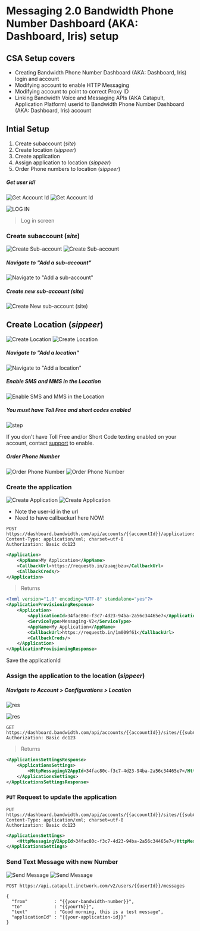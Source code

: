 # Messaging 2.0 Bandwidth Phone Number Dashboard (AKA: Dashboard, Iris) setup

## CSA Setup covers
* Creating Bandwidth Phone Number Dashboard (AKA: Dashboard, Iris) login and account
* Modifying account to enable HTTP Messaging
* Modifying account to point to correct Proxy ID
* Linking Bandwidth Voice and Messaging APIs (AKA Catapult, Application Platform) userid to Bandwidth Phone Number Dashboard (AKA: Dashboard, Iris) account

## Intial Setup

1. Create subaccount (_site_)
2. Create location (_sippeer_)
3. Create application
4. Assign application to location (_sippeer_)
5. Order Phone numbers to location (_sippeer_)

##### Get user id!
![Get Account Id](https://bandwidth.d.pr/CDAvSP+)
![Get Account Id](../images/messaing-2/getAccount.gif)

![LOG IN](http://bandwidth.d.pr/tIf2HX+)
> Log in screen

### Create subaccount (_site_)

![Create Sub-account](../images/messaing-2/getAccount.gif)
![Create Sub-account](http://bandwidth.d.pr/lx1lQl+)

##### Navigate to "Add a sub-account"
![Navigate to "Add a sub-account"](http://bandwidth.d.pr/KdxOZd+ "Navigate to 'Add a sub-account'")

##### Create new sub-account (_site_)
![Create New sub-account (site)](http://bandwidth.d.pr/mHUxn8+)


## Create Location (_sippeer_)

![Create Location](http://bandwidth.d.pr/vYNyB+)
![Create Location](../images/messaing-2/createLocation.gif)

##### Navigate to "Add a location"
![Navigate to "Add a location"](http://bandwidth.d.pr/8M8r3k+)

##### Enable SMS and MMS in the Location
![Enable SMS and MMS in the Location](http://bandwidth.d.pr/ORCT6s+)

##### You must have Toll Free and short codes enabled
![step](http://bandwidth.d.pr/bBt3Aj+)

If you don't have Toll Free and/or Short Code texting enabled on your account, contact [support](http://support.bandwidth.com) to enable.

##### Order Phone Number

![Order Phone Number](../images/messaing-2/orderNumber.gif)
![Order Phone Number](http://bandwidth.d.pr/KuwmRp+)


### Create the application

![Create Application](../images/messaing-2/createApplication.gif)
![Create Application](http://bandwidth.d.pr/3hWy0C+)

* Note the user-id in the url
* Need to have callbackurl here NOW!

```http
POST https://dashboard.bandwidth.com/api/accounts/{{accountId}}/applications
Content-Type: application/xml; charset=utf-8
Authorization: Basic dc123
```
```xml
<Application>
    <AppName>My Application</AppName>
    <CallbackUrl>https://requestb.in/zuaqjbzu</CallbackUrl>
    <CallbackCreds/>
</Application>
```

> Returns

```xml
<?xml version="1.0" encoding="UTF-8" standalone="yes"?>
<ApplicationProvisioningResponse>
    <Application>
        <ApplicationId>34fac80c-f3c7-4d23-94ba-2a56c34465e7</ApplicationId>
        <ServiceType>Messaging-V2</ServiceType>
        <AppName>My Application</AppName>
        <CallbackUrl>https://requestb.in/1m009f61</CallbackUrl>
        <CallbackCreds/>
    </Application>
</ApplicationProvisioningResponse>
```

Save the applicationId

### Assign the application to the location (_sippeer_)

##### Navigate to Account > Configurations > Location
![res](http://bandwidth.d.pr/dwginz+)

![res](http://bandwidth.d.pr/JRLQnS+)

```http
GET https://dashboard.bandwidth.com/api/accounts/{{accountId}}/sites/{{subAccountId}}/sippeers/{{locationId}}/products/messaging/applicationSettings
Authorization: Basic dc123
```

> Returns

```xml
<ApplicationsSettingsResponse>
    <ApplicationsSettings>
        <HttpMessagingV2AppId>34fac80c-f3c7-4d23-94ba-2a56c34465e7</HttpMessagingV2AppId>
    </ApplicationsSettings>
</ApplicationsSettingsResponse>
```

### `PUT` Request to update the application

```http
PUT https://dashboard.bandwidth.com/api/accounts/{{accountId}}/sites/{{subAccountId}}/sippeers/{{locationId}}/products/messaging/applicationSettings
Content-Type: application/xml; charset=utf-8
Authorization: Basic dc123
```
```xml
<ApplicationsSettings>
    <HttpMessagingV2AppId>34fac80c-f3c7-4d23-94ba-2a56c34465e7</HttpMessagingV2AppId>
</ApplicationsSettings>
```

### Send Text Message with new Number

![Send Message](../images/messaing-2/sendMessage.gif)
![Send Message](http://bandwidth.d.pr/I6vMxk+)

```http
POST https://api.catapult.inetwork.com/v2/users/{{userId}}/messages

{
  "from"          : "{{your-bandwidth-number}}",
  "to"            : "{{yourTN}}",
  "text"          : "Good morning, this is a test message",
  "applicationId" : "{{your-application-id}}"
}

